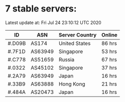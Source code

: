 # 7 stable servers:

Latest update at: Fri Jul 24 23:10:12 UTC 2020

| ID | ASN | Server Country | Online |
| -- | --- | -------------- | ------ |
| #.D09B | AS174 | United States | 86 hrs |
| #.7F1D | AS63949 | Singapore | 53 hrs |
| #.C778 | AS51659 | Russia | 67 hrs |
| #.0322 | AS45102 | Singapore | 37 hrs |
| #.2A79 | AS63949 | Japan | 16 hrs |
| #.33B9 | AS63888 | Hong Kong | 21 hrs |
| #.484A | AS20473 | Japan | 16 hrs |

